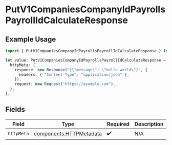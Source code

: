 # PutV1CompaniesCompanyIdPayrollsPayrollIdCalculateResponse

## Example Usage

```typescript
import { PutV1CompaniesCompanyIdPayrollsPayrollIdCalculateResponse } from "@gusto/embedded-api/models/operations/putv1companiescompanyidpayrollspayrollidcalculate.js";

let value: PutV1CompaniesCompanyIdPayrollsPayrollIdCalculateResponse = {
  httpMeta: {
    response: new Response("{\"message\": \"hello world\"}", {
      headers: { "Content-Type": "application/json" },
    }),
    request: new Request("https://example.com"),
  },
};
```

## Fields

| Field                                                              | Type                                                               | Required                                                           | Description                                                        |
| ------------------------------------------------------------------ | ------------------------------------------------------------------ | ------------------------------------------------------------------ | ------------------------------------------------------------------ |
| `httpMeta`                                                         | [components.HTTPMetadata](../../models/components/httpmetadata.md) | :heavy_check_mark:                                                 | N/A                                                                |